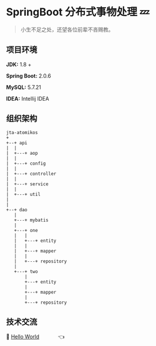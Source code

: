 # SpringBoot 分布式事物处理 :zzz:

> 小生不足之处，还望各位前辈不吝赐教。<br>

## 项目环境

**JDK:** 1.8 +

**Spring Boot:**  2.0.6

**MySQL:** 5.7.21

**IDEA:** InteIIij IDEA

## 组织架构
```
jta-atomikos
+
+--+ api
|  |
|  +---+ aop
|  |
|  +---+ config
|  |
|  +---+ controller
|  |
|  +---+ service
|  |
|  +---+ util
|
|
+--+ dao
   |
   +---+ mybatis
   |
   +---+ one
   |   |
   |   +---+ entity
   |   |
   |   +---+ mapper
   |   |
   |   +---+ repository
   |
   +---+ two
       |
       +---+ entity
       |
       +---+ mapper
       |
       +---+ repository

```







## 技术交流
:feet: <a target="_blank" href="//shang.qq.com/wpa/qunwpa?idkey=dcdd3d66762ab211689194912f87f082e1416c4a95313d48caf179871150fdd8">Hello World</a> &nbsp;&nbsp;&nbsp; &nbsp;&nbsp;&nbsp;  &nbsp;&nbsp;&nbsp;   :point_left:



